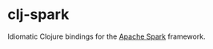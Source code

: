 clj-spark
=========

Idiomatic Clojure bindings for the [Apache Spark](https://spark.apache.org) framework.
